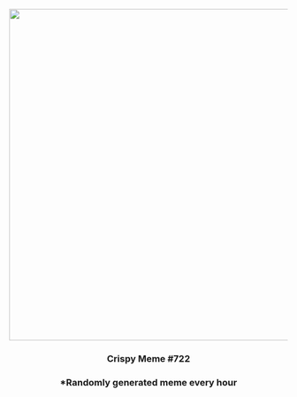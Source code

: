 <p align="center">
        <img src="https://i.redd.it/ltombhxdygb91.jpg" width="600" height="600">
        </p>
        <h3 align="center">Crispy Meme #722</h3>
        <h3 align="center">*Randomly generated meme every hour</h3>
    